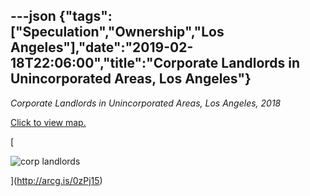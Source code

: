 ---json
{"tags":["Speculation","Ownership","Los Angeles"],"date":"2019-02-18T22:06:00","title":"Corporate Landlords in Unincorporated Areas, Los Angeles"}
---

_Corporate Landlords in Unincorporated Areas, Los Angeles, 2018_

[Click to view map.](http://arcg.is/0zPj15)

[

![corp landlords](https://images.squarespace-cdn.com/content/v1/52b7d7a6e4b0b3e376ac8ea2/1533848712006-K96DNS9PBTZIRX0KSMXO/ke17ZwdGBToddI8pDm48kJDL8EGHSjGNZDC0LktctK0UqsxRUqqbr1mOJYKfIPR7LoDQ9mXPOjoJoqy81S2I8N_N4V1vUb5AoIIIbLZhVYxCRW4BPu10St3TBAUQYVKcY_tV0QWSdkYGXPl-TXwnKt4Bs63o1In9diOcRCusgUKJHB49WhJbAy0OWrTxDOFn/corp+landlords)

](http://arcg.is/0zPj15)